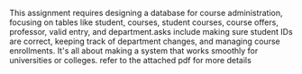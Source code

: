 This assignment requires designing a database for course administration, focusing on tables like student, courses, student courses, course offers, professor, valid entry, and department.asks include making sure student IDs are correct, keeping track of department changes, and managing course enrollments. It's all about making a system that works smoothly for universities or colleges.
refer to the attached pdf for more details
